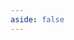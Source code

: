 ```yaml
---
aside: false
---
```

<script setup>
import PackageList from '.vitepress/theme/components/packages/PackageList.vue'
</script>

<PackageList />
